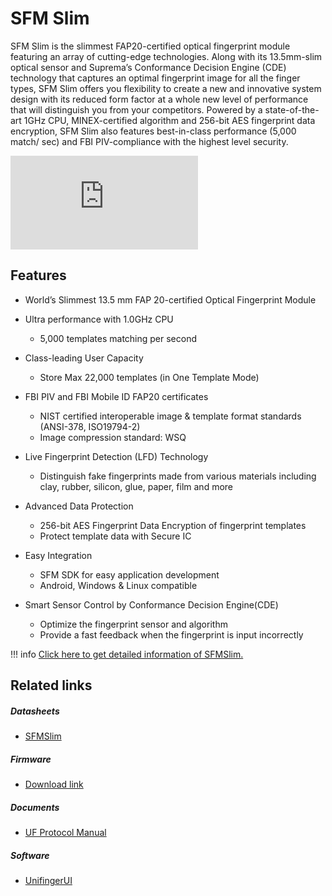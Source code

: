 # SFM Slim
SFM Slim is the slimmest FAP20-certified optical fingerprint module featuring an array of cutting-edge technologies.
Along with its 13.5mm-slim optical sensor and Suprema’s Conformance Decision Engine (CDE) technology that captures an optimal fingerprint image for all the finger types, SFM Slim offers you flexibility to create a new and innovative system design with its reduced form factor at a whole new level of performance that will distinguish you from your competitors.
Powered by a state-of-the-art 1GHz CPU, MINEX-certified algorithm and 256-bit AES fingerprint data encryption, SFM Slim also features best-in-class performance (5,000 match/ sec) and FBI PIV-compliance with the highest level security.

<div class="youtube_container">
<iframe src="https://www.youtube.com/embed/7PMOzV-_T0k?version=3&autoplay=1&mute=1&enablejsapi=1&loop=1&controls=0&modestbranding=1&playlist=1BR5ncQYsrY&showinfo=0" frameborder="0" allowfullscreen class="youtube_video"></iframe>
</div>



## Features
- World’s Slimmest 13.5 mm FAP 20-certified Optical Fingerprint Module
- Ultra performance with 1.0GHz CPU
    - 5,000 templates matching per second

  
- Class-leading User Capacity
    - Store Max 22,000 templates (in One Template Mode)
  
- FBI PIV and FBI Mobile ID FAP20 certificates
    - NIST certified interoperable image & template format standards (ANSI-378, ISO19794-2)
    - Image compression standard: WSQ
  
- Live Fingerprint Detection (LFD) Technology
    - Distinguish fake fingerprints made from various materials including clay, rubber, silicon, glue, paper, film and more
  
- Advanced Data Protection
    - 256-bit AES Fingerprint Data Encryption of fingerprint templates
    - Protect template data with Secure IC
  
- Easy Integration
    - SFM SDK for easy application development
    - Android, Windows & Linux compatible
  
- Smart Sensor Control by Conformance Decision Engine(CDE)
    - Optimize the fingerprint sensor and algorithm
    - Provide a fast feedback when the fingerprint is input incorrectly

!!! info
	<a href="https://www.supremainc.com/embedded-modules/en/modules/sfm-slim.asp" target="_blank">Click here to get detailed information of SFMSlim.</a>


## Related links
##### Datasheets
- [SFMSlim]()

##### Firmware
- [Download link]()

##### Documents
- [UF Protocol Manual](../documents/UF_Protocol_Manual/)

##### Software
- [UnifingerUI](https://github.com/supremainc/sfm-unifingerui/releases)